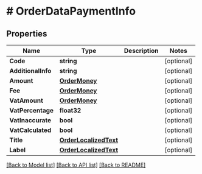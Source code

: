 # # OrderDataPaymentInfo


## Properties 


Name | Type | Description | Notes
------------ | ------------- | ------------- | -------------
**Code**| **string** |   | [optional]
**AdditionalInfo**| **string** |   | [optional]
**Amount**| [**OrderMoney**](OrderMoney.md) |   | [optional]
**Fee**| [**OrderMoney**](OrderMoney.md) |   | [optional]
**VatAmount**| [**OrderMoney**](OrderMoney.md) |   | [optional]
**VatPercentage**| **float32** |   | [optional]
**VatInaccurate**| **bool** |   | [optional]
**VatCalculated**| **bool** |   | [optional]
**Title**| [**OrderLocalizedText**](OrderLocalizedText.md) |   | [optional]
**Label**| [**OrderLocalizedText**](OrderLocalizedText.md) |   | [optional]


[[Back to Model list]](../../README.md#models) [[Back to API list]](../../README.md#endpoints) [[Back to README]](../../README.md)

